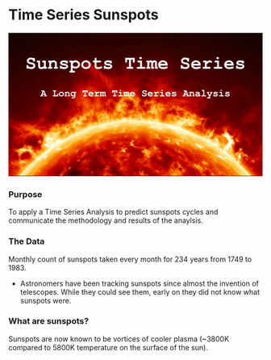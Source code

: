 # Time Series Sunspots
![Time Series Analysis of Sunspots](Sunspots_Title.png "Time Series Analysis of Sunspots")

### Purpose
To apply a Time Series Analysis to predict sunspots cycles and communicate the methodology and results of the anaylsis.

### The Data
Monthly count of sunspots taken every month for 234 years from 1749 to 1983.
- Astronomers have been tracking sunspots since almost the invention of telescopes. While they could see them, early on they did not know what sunspots were.

### What are sunspots?
Sunspots are now known to be vortices of cooler plasma (~3800K compared to 5800K temperature on the surface of the sun). 
